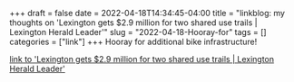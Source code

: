 +++draft = falsedate = 2022-04-18T14:34:45-04:00title = "linkblog: my thoughts on 'Lexington gets $2.9 million for two shared use trails | Lexington Herald Leader'"slug = "2022-04-18-Hooray-for"tags = []categories = ["link"]+++Hooray for additional bike infrastructure! [link to 'Lexington gets $2.9 million for two shared use trails | Lexington Herald Leader'](https://www.kentucky.com/news/local/counties/fayette-county/article260518862.html)